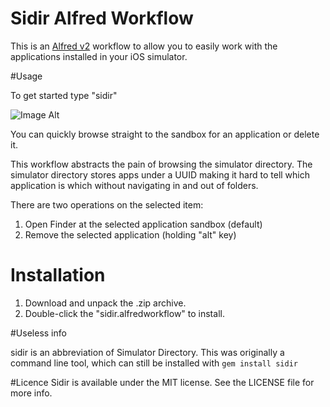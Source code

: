# Sidir Alfred Workflow
This is an [Alfred v2](http://www.alfredapp.com) workflow to allow you to easily work with the applications installed in your iOS simulator.

#Usage

To get started type "sidir"

![Image Alt](https://raw.github.com/paulsamuels/sidir-alfred-workflow/master/screenshot.png)

You can quickly browse straight to the sandbox for an application or delete it.

This workflow abstracts the pain of browsing the simulator directory. The simulator directory stores apps under a UUID making it hard to tell which application is which without navigating in and out of folders.

There are two operations on the selected item:

1. Open Finder at the selected application sandbox (default)
2. Remove the selected application (holding "alt" key)

# Installation

1. Download and unpack the .zip archive.
2. Double-click the "sidir.alfredworkflow" to install.

#Useless info

sidir is an abbreviation of Simulator Directory. This was originally a command line tool, which can still be installed with `gem install sidir`

#Licence
Sidir is available under the MIT license. See the LICENSE file for more info.